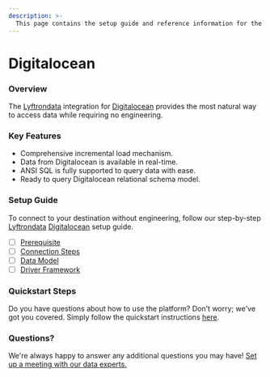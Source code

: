 ```yaml
---
description: >-
  This page contains the setup guide and reference information for the Digitalocean source connector.
---
```


# Digitalocean

### Overview

The [Lyftrondata](https://www.lyftrondata.com/) integration for [Digitalocean](None) provides the most natural way to access data while requiring no engineering.

### Key Features

* Comprehensive incremental load mechanism.
* Data from Digitalocean is available in real-time.&#x20;
* ANSI SQL is fully supported to query data with ease.
* Ready to query Digitalocean relational schema model.

### Setup Guide

To connect to your destination without engineering, follow our step-by-step [Lyftrondata](https://www.lyftrondata.com/)  [Digitalocean](None) setup guide.

* [ ] [Prerequisite](prerequisite.md)
* [ ] [Connection Steps](connection-steps.md)
* [ ] [Data Model](data-model/erd.md)
* [ ] [Driver Framework](driver-framework/)

### Quickstart Steps

Do you have questions about how to use the platform? Don't worry; we've got you covered. Simply follow the quickstart instructions [here](../README.md).

### Questions? <a href="#questions" id="questions"></a>

We're always happy to answer any additional questions you may have! [Set up a meeting with our data experts.](https://www.lyftrondata.com/book-a-meeting/)


